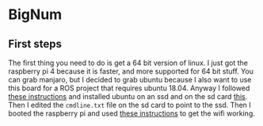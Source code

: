 # BigNum

## First steps

The first thing you need to do is get a 64 bit version of linux. I just got the raspberry pi 4 because it is faster, and more supported for 64 bit stuff. You can grab manjaro, but I decided to grab ubuntu because I also want to use this board for a ROS project that requires ubuntu 18.04. Anyway I followed [these instructions](https://jamesachambers.com/raspberry-pi-ubuntu-server-18-04-2-installation-guide/) and installed ubuntu on an ssd and on the sd card [this](https://github.com/TheRemote/Ubuntu-Server-raspi4-unofficial/releases). Then I edited the `cmdline.txt` file on the sd card to point to the ssd. Then I booted the raspberry pi and used [these instructions](https://raspberrypi.stackexchange.com/a/98636) to get the wifi working.
